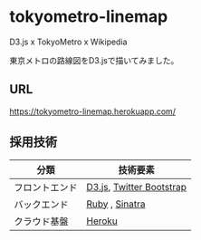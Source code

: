tokyometro-linemap
==================

D3.js x TokyoMetro x Wikipedia

東京メトロの路線図をD3.jsで描いてみました。

## URL
https://tokyometro-linemap.herokuapp.com/

## 採用技術
| 分類              | 技術要素                                                                   |
| ----------------- | -------------------------------------------------------------------------- |
| フロントエンド    | [D3.js](https://d3js.org/), [Twitter Bootstrap](https://getbootstrap.com/) |
| バックエンド      | [Ruby](https://www.ruby-lang.org/ja/) , [Sinatra](http://sinatrarb.com/)   |
| クラウド基盤      | [Heroku](https://jp.heroku.com/)                                           |
